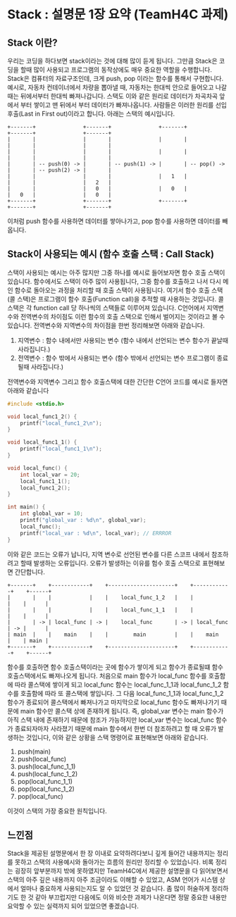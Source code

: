 # Stack : 설명문 1장 요약 (TeamH4C 과제)

## Stack 이란?

우리는 코딩을 하다보면 stack이라는 것에 대해 많이 듣게 됩니다.
그만큼 Stack은 코딩을 할때 많이 사용되고 프로그램의 동작상에도 매우 중요한 역할을 수행합니다.
Stack은 컴퓨터의 자료구조인데, 크게 push, pop 이라는 함수를 통해서 구현합니다.
예시로, 자동차 컨테이너에서 차량을 뽑아낼 때, 자동차는 한대씩 안으로 들어오고 나갈때는 뒤에서부터 한대씩 빠져나갑니다.
스택도 이와 같은 원리로 데이터가 차곡차곡 앞에서 부터 쌓이고 맨 뒤에서 부터 데이터가 빠져나옵니다.
사람들은 이러한 원리를 선입후출(Last in First out)이라고 합니다.
아래는 스택의 예시입니다.

```
+-------+               +-------+               +-------+             +-------+               +-------+
|       |               |       |               |       |             |       |               |       |
|       |               |       |               |       |             |       |               |       |
|       | -- push(0) -> |       | -- push(1) -> |       | -- pop() -> |       | -- push(2) -> |       |
|       |               |       |               |   1   |             |       |               |   2   |
|       |               |   0   |               |   0   |             |   0   |               |   0   |
+-------+               +-------+               +-------+             +-------+               +-------+
```

이처럼 push 함수를 사용하면 데이터를 쌓아나가고, pop 함수를 사용하면 데이터를 빼옵니다.

## Stack이 사용되는 예시 (함수 호출 스택 : Call Stack)

스택이 사용되는 예시는 아주 많지만 그중 하나를 예시로 들어보자면 함수 호출 스택이 있습니다.
함수에서도 스택이 아주 많이 사용됩니다, 그중 함수를 호출하고 나서 다시 메인 함수로 돌아오는 과정을 처리할 때 호출 스택이 사용됩니다.
여기서 함수 호출 스택(콜 스택)은 프로그램이 함수 호출(Function call)을 추적할 때 사용하는 것입니다.
콜 스택은 각 function call 당 하나씩의 스택들로 이루어져 있습니다.
C언어에서 지역변수와 전역변수의 차이점도 이런 함수의 호출 스택으로 인해서 벌어지는 것이라고 볼 수 있습니다.
전역변수와 지역변수의 차이점을 한번 정리해보면 아래와 같습니다.

1. 지역변수 : 함수 내에서만 사용되는 변수 (함수 내에서 선언되는 변수 함수가 끝날때 사라집니다.)
2. 전역변수 : 함수 밖에서 사용되는 변수 (함수 밖에서 선언되는 변수 프로그램이 종료될때 사라집니다.)

전역변수와 지역변수 그리고 함수 호출스택에 대한 간단한 C언어 코드를 예시로 들자면 아래와 같습니다

```c
#include <stdio.h>

void local_func1_2() {
    printf("local_func1_2\n");
}

void local_func1_1() {
    printf("local_func1_1\n");
}

void local_func() {
    int local_var = 20;
    local_func1_1();
    local_func1_2();
}

int main() {
    int global_var = 10;
    printf("global_var : %d\n", global_var);
    local_func();
    printf("local_var : %d\n", local_var); // ERRROR
}
```

이와 같은 코드는 오류가 납니다, 지역 변수로 선언된 변수를 다른 스코프 내에서 참조하려고 할때 발생하는 오류입니다.
오류가 발생하는 이유를 험수 호출 스택으로 표현해보면 간단합니다.

```
+-------+    +------------+    +---------------------+    +------------+    +------+
|       |    |            |    |    local_func_1_2   |    |            |    |      |
|       |    |            |    |    local_func_1_1   |    |            |    |      |
|       | -> | local_func | -> |    local_func       | -> | local_func | -> |      |
| main  |    |    main    |    |        main         |    |    main    |    | main |
+-------+    +------------+    +---------------------+    +------------+    +------+
```

함수를 호출하면 함수 호출스택이라는 곳에 함수가 쌓이게 되고 함수가 종료될떄 함수 호출스택에서도 빠져나오게 됩니다.
처음으로 main 함수가 local_func 함수를 호출함에 따라 콜스택에 쌓이게 되고 local_func 함수는 local_func_1_1과 local_func_1_2 함수를 호출함에 따라 또 콜스택에 쌓입니다.
그 다음 local_func_1_1과 local_func_1_2 함수가 종료되어 콜스택에서 빠져나가고 마지막으로 local_func 함수도 빠져나가기 때문에 main 함수만 콜스택 상에 존재하게 됩니다.
즉, global_var 변수는 main 함수가 아직 스택 내에 존재하기 때문에 참조가 가능하지만 local_var 변수는 local_func 함수가 종료되자마자 사라졌기 때문에 main 함수에서 한번 더 참조하려고 할 때 오류가 발생하는 것입니다, 이와 같은 상황을 스택 명령어로 표현해보면 아래와 같습니다.

1. push(main)
2. push(local_func)
3. push(local_func_1_1)
4. push(local_func_1_2)
5. pop(local_func_1_1)
6. pop(local_func_1_2)
7. pop(local_func)

이것이 스택의 가장 중요한 원칙입니다.

## 느낀점

Stack을 제공된 설명문에서 한 장 이내로 요약하려다보니 깊게 들어간 내용까지는 정리를 못하고 스택의 사용예시와 돌아가는 흐름의 원리만 정리할 수 있었습니다.
비록 정리는 굉장히 앞부분까지 밖에 못하였지만 TeamH4C에서 제공한 설명문을 다 읽어보면서 스택의 아주 깊은 내용까지 아주 조금이라도 이해할 수 있었고, ASM 언어가 시스템 상에서 얼마나 중요하게 사용되는지도 알 수 있었던 것 같습니다.
좀 많이 허술하게 정리하기도 한 것 같아 부끄럽지만 다음에도 이와 비슷한 과제가 나온다면 정말 중요한 내용만 요악할 수 있는 실력까지 되어 있었으면 좋겠습니다.
